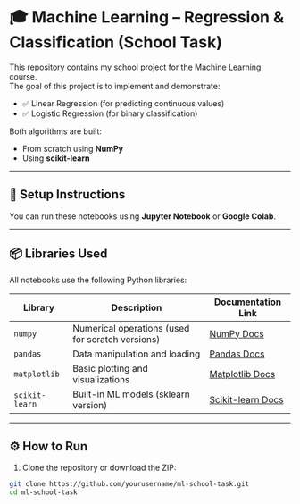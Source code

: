 # 🎓 Machine Learning  – Regression & Classification (School Task)

This repository contains my school project for the Machine Learning course.  
The goal of this project is to implement and demonstrate:

- ✅ Linear Regression (for predicting continuous values)
- ✅ Logistic Regression (for binary classification)

Both algorithms are built:
- From scratch using **NumPy**
- Using **scikit-learn**

---


## 🔧 Setup Instructions

You can run these notebooks using **Jupyter Notebook** or **Google Colab**.


---

## 📦 Libraries Used

All notebooks use the following Python libraries:

| Library         | Description                                      | Documentation Link |
|----------------|--------------------------------------------------|---------------------|
| `numpy`         | Numerical operations (used for scratch versions) | [NumPy Docs](https://numpy.org/doc/) |
| `pandas`        | Data manipulation and loading                    | [Pandas Docs](https://pandas.pydata.org/docs/) |
| `matplotlib`    | Basic plotting and visualizations                | [Matplotlib Docs](https://matplotlib.org/stable/index.html) |
| `scikit-learn`  | Built-in ML models (sklearn version)             | [Scikit-learn Docs](https://scikit-learn.org/stable/user_guide.html) |

---

## ⚙️ How to Run

1. Clone the repository or download the ZIP:

```bash
git clone https://github.com/yourusername/ml-school-task.git
cd ml-school-task

